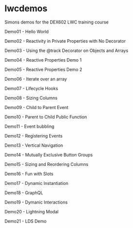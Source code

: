 # lwcdemos
Simons demos for the DEX602 LWC training course

Demo01 - Hello World

Demo02 - Reactivity in Private Properties with No Decorator

Demo03 - Using the @track Decorator on Objects and Arrays

Demo04 - Reactive Properties Demo 1

Demo05 - Reactive Properties Demo 2

Demo06 - Iterate over an array

Demo07 - Lifecycle Hooks

Demo08 - Sizing Columns

Demo09 - Child to Parent Event

Demo10 - Parent to Child Public Function

Demo11 - Event bubbling

Demo12 - Registering Events

Demo13 - Vertical Navigation

Demo14 - Mutually Exclusive Button Groups

Demo15 - Sizing and Reordering Columns

Demo16 - Fun with Slots

Demo17 - Dynamic Instantiation

Demo18 - GraphQL

Demo19 - Dymanic Interactions

Demo20 - Lightning Modal

Demo21 - LDS Demo
